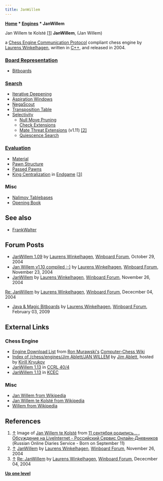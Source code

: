 ```yaml
---
title: JanWillem
---
```

**[Home](Home "Home") \* [Engines](Engines "Engines") \* JanWillem**



 [](File:Kolste_Jan_Willem_te.jpg) Jan Willem te Kolsté <a id="cite-note-1" href="#cite-ref-1">[1]</a> 
**JanWillem**, (Jan Willem)  

a [Chess Engine Communication Protocol](Chess_Engine_Communication_Protocol "Chess Engine Communication Protocol") compliant chess engine by [Laurens Winkelhagen](Laurens_Winkelhagen "Laurens Winkelhagen"), written in [C++](Cpp "Cpp"), and released in 2004.



### [Board Representation](Board_Representation "Board Representation")


* [Bitboards](Bitboards "Bitboards")


### [Search](Search "Search")


* [Iterative Deepening](Iterative_Deepening "Iterative Deepening")
* [Aspiration Windows](Aspiration_Windows "Aspiration Windows")
* [NegaScout](NegaScout "NegaScout")
* [Transposition Table](Transposition_Table "Transposition Table")
* [Selectivity](Selectivity "Selectivity")
	+ [Null Move Pruning](Null_Move_Pruning "Null Move Pruning")
	+ [Check Extensions](Check_Extensions "Check Extensions")
	+ [Mate Threat Extensions](Mate_Threat_Extensions "Mate Threat Extensions") (v1.11) <a id="cite-note-2" href="#cite-ref-2">[2]</a>
	+ [Quiescence Search](Quiescence_Search "Quiescence Search")


### [Evaluation](Evaluation "Evaluation")


* [Material](Material "Material")
* [Pawn Structure](Pawn_Structure "Pawn Structure")
* [Passed Pawns](Passed_Pawn "Passed Pawn")
* [King Centralization](King_Centralization "King Centralization") in [Endgame](Endgame "Endgame") <a id="cite-note-3" href="#cite-ref-3">[3]</a>


### Misc


* [Nalimov Tablebases](Nalimov_Tablebases "Nalimov Tablebases")
* [Opening Book](Opening_Book "Opening Book")


## See also


* [FrankWalter](FrankWalter "FrankWalter")


## Forum Posts


* [JanWillem 1.09](http://www.open-aurec.com/wbforum/viewtopic.php?f=2&t=423) by [Laurens Winkelhagen](Laurens_Winkelhagen "Laurens Winkelhagen"), [Winboard Forum](Computer_Chess_Forums "Computer Chess Forums"), October 29, 2004
* [Jan Willem v1.10 compiled :-)](http://www.open-aurec.com/wbforum/viewtopic.php?f=2&t=701) by [Laurens Winkelhagen](Laurens_Winkelhagen "Laurens Winkelhagen"), [Winboard Forum](Computer_Chess_Forums "Computer Chess Forums"), November 23, 2004
* [JanWillem](http://www.open-aurec.com/wbforum/viewtopic.php?f=2&t=752) by [Laurens Winkelhagen](Laurens_Winkelhagen "Laurens Winkelhagen"), [Winboard Forum](Computer_Chess_Forums "Computer Chess Forums"), November 26, 2004


 [Re: JanWillem](http://www.open-aurec.com/wbforum/viewtopic.php?f=2&t=752&start=1) by [Laurens Winkelhagen](Laurens_Winkelhagen "Laurens Winkelhagen"), [Winboard Forum](Computer_Chess_Forums "Computer Chess Forums"), Dececmber 04, 2004
* [Java & Magic Bitboards](http://www.open-aurec.com/wbforum/viewtopic.php?f=4&t=49948) by [Laurens Winkelhagen](Laurens_Winkelhagen "Laurens Winkelhagen"), [Winboard Forum](Computer_Chess_Forums "Computer Chess Forums"), February 03, 2009


## External Links


### Chess Engine


* [Engine Download List](http://www.computer-chess.org/doku.php?id=computer_chess:wiki:download:engine_download_list) from [Ron Murawski's](Ron_Murawski "Ron Murawski") [Computer-Chess Wiki](http://computer-chess.org/doku.php?id=home)
* [Index of /chess/engines/Jim Ablett/JAN WILLEM](http://kirr.homeunix.org/chess/engines/Jim%20Ablett/JAN%20WILLEM/) by [Jim Ablett](Jim_Ablett "Jim Ablett"), hosted by [Kirill Kryukov](Kirill_Kryukov "Kirill Kryukov")
* [JanWillem 1.13](https://ccrl.chessdom.com/ccrl/404/cgi/engine_details.cgi?print=Details&each_game=1&eng=JanWillem%201.13#JanWillem_1_13) in [CCRL 40/4](CCRL "CCRL")
* [JanWillem 1.13](http://kirr.homeunix.org/chess/kcec/cgi/engine_details.cgi?match_length=20&print=Details&each_game=0&eng=JanWillem%201.13) in [KCEC](KCEC "KCEC")


### Misc


* [Jan Willem from Wikipedia](https://en.wikipedia.org/wiki/Jan_Willem)
* [Jan Willem te Kolsté from Wikipedia](https://en.wikipedia.org/wiki/Jan_Willem_te_Kolst%C3%A9)
* [Willem from Wikipedia](https://en.wikipedia.org/wiki/Willem)


## References


1. <a id="cite-ref-1" href="#cite-note-1">↑</a> Image of [Jan Willem te Kolsté](https://en.wikipedia.org/wiki/Jan_Willem_te_Kolst%C3%A9) from [11 сентября родились... . Обсуждение на LiveInternet - Российский Сервис Онлайн-Дневников](https://www.liveinternet.ru/users/kakula/post371543541/) (Russian Online Diaries Service - Born on September 11)
2. <a id="cite-ref-2" href="#cite-note-2">↑</a> [JanWillem](http://www.open-aurec.com/wbforum/viewtopic.php?f=2&t=752) by [Laurens Winkelhagen](Laurens_Winkelhagen "Laurens Winkelhagen"), [Winboard Forum](Computer_Chess_Forums "Computer Chess Forums"), November 26, 2004
3. <a id="cite-ref-3" href="#cite-note-3">↑</a> [Re: JanWillem](http://www.open-aurec.com/wbforum/viewtopic.php?f=2&t=752&start=1) by [Laurens Winkelhagen](Laurens_Winkelhagen "Laurens Winkelhagen"), [Winboard Forum](Computer_Chess_Forums "Computer Chess Forums"), Dececmber 04, 2004

**[Up one level](Engines "Engines")**







 
